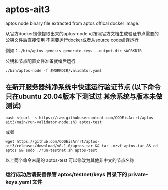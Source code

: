 # aptos-ait3

aptos node binary file extracted from aptos offical docker image.

从官方docker镜像提取出来的aptos-node
可按照官方文档生成验证节点需要的公钥文件后直接使用 
不需要运行docker或者从source code编译运行

例如：```./bin/aptos genesis generate-keys --output-dir $WORKDIR```

公钥和节点配置文件准备就绪后运行

```./bin/aptos-node -f $WORKDIR/validator.yaml```


## 在新开服务器纯净系统中快速运行验证节点 (以下命令只在ubuntu 20.04版本下测试过 其余系统与版本未做测试)
```bash <(curl -s https://raw.githubusercontent.com/CODEisArrrt/aptos-ait3/main/run-validator-node.sh) aptos-test```

或者

```wget https://github.com/CODEisArrrt/aptos-ait3/releases/download/v0.1.0/aptos.tar && tar -xzvf aptos.tar && cd aptos && sudo ./run-testnet.sh aptos-test```

以上两个命令末尾的 aptos-test 可以修改为其他非中文的节点名称 
### 运行成功后请妥善保管 aptos/testnet/keys 目录下的 private-keys.yaml 文件
